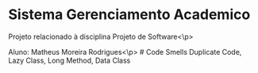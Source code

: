 # Sistema Gerenciamento Academico
<p>Projeto relacionado à disciplina Projeto de Software<\p>
<p>Aluno: Matheus Moreira Rodrigues<\p>
# Code Smells
Duplicate Code, Lazy Class, Long Method, Data Class

 
